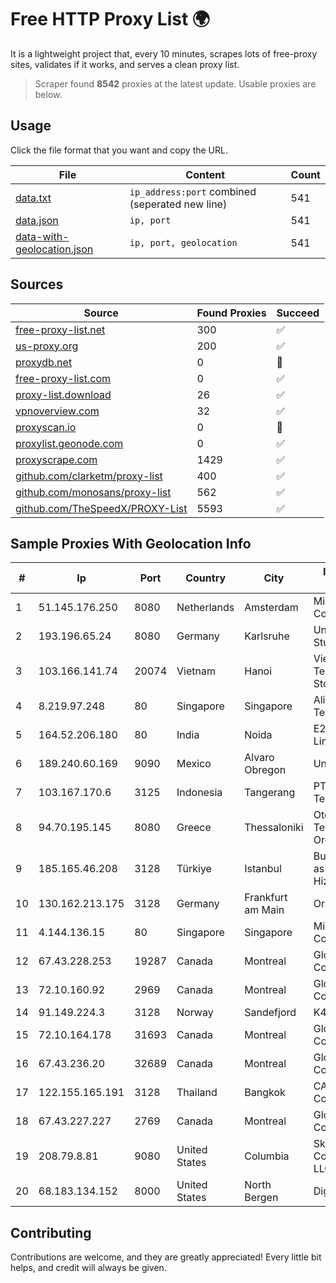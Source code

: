 
# Free HTTP Proxy List 🌍

It is a lightweight project that, every 10 minutes, scrapes lots of free-proxy sites, validates if it works, and serves a clean proxy list.


> Scraper found **8542** proxies at the latest update. Usable proxies are below.

## Usage

Click the file format that you want and copy the URL.


|File|Content|Count|
|----|-------|-----|
|[data.txt](https://raw.githubusercontent.com/themiralay/Proxy-List-World/master/data.txt)|`ip_address:port` combined (seperated new line)|541|
|[data.json](https://raw.githubusercontent.com/themiralay/Proxy-List-World/master/data.json)|`ip, port`|541|
|[data-with-geolocation.json](https://raw.githubusercontent.com/themiralay/Proxy-List-World/master/data-with-geolocation.json)|`ip, port, geolocation`|541|

## Sources

|Source|Found Proxies|Succeed|
|------|-------------|-------|
|[free-proxy-list.net](https://free-proxy-list.net)|300|✅|
|[us-proxy.org](https://www.us-proxy.org)|200|✅|
|[proxydb.net](http://proxydb.net)|0|🚫|
|[free-proxy-list.com](https://free-proxy-list.com/?page=&port=&type%5B%5D=http&type%5B%5D=https&up_time=0&search=Search)|0|✅|
|[proxy-list.download](https://www.proxy-list.download/HTTP)|26|✅|
|[vpnoverview.com](https://vpnoverview.com/privacy/anonymous-browsing/free-proxy-servers)|32|✅|
|[proxyscan.io](https://www.proxyscan.io)|0|🚫|
|[proxylist.geonode.com](https://proxylist.geonode.com/api/proxy-list?limit=300&page=1&sort_by=lastChecked&sort_type=desc&protocols=http,https)|0|✅|
|[proxyscrape.com](https://api.proxyscrape.com/v2/?request=displayproxies&protocol=http&timeout=10000&country=all&ssl=all&anonymity=all)|1429|✅|
|[github.com/clarketm/proxy-list](https://raw.githubusercontent.com/clarketm/proxy-list/master/proxy-list-raw.txt)|400|✅|
|[github.com/monosans/proxy-list](https://raw.githubusercontent.com/monosans/proxy-list/main/proxies/http.txt)|562|✅|
|[github.com/TheSpeedX/PROXY-List](https://raw.githubusercontent.com/TheSpeedX/PROXY-List/master/http.txt)|5593|✅|


## Sample Proxies With Geolocation Info

|#|Ip|Port|Country|City|Internet Service Provider|
|-|--|----|-------|----|-------------------------|
|1|51.145.176.250|8080|Netherlands|Amsterdam|Microsoft Corporation|
|2|193.196.65.24|8080|Germany|Karlsruhe|Universitaet Stuttgart|
|3|103.166.141.74|20074|Vietnam|Hanoi|Viet NAM Cloud Technology Joint Stock Company|
|4|8.219.97.248|80|Singapore|Singapore|Alibaba (US) Technology Co., Ltd.|
|5|164.52.206.180|80|India|Noida|E2E Networks Limited|
|6|189.240.60.169|9090|Mexico|Alvaro Obregon|Uninet S.A. de C.V.|
|7|103.167.170.6|3125|Indonesia|Tangerang|PT Rajeg Media Telekomunikasi|
|8|94.70.195.145|8080|Greece|Thessaloniki|Ote SA (Hellenic Telecommunications Organisation)|
|9|185.165.46.208|3128|Türkiye|Istanbul|Burak Buylu trading as BurtiNET Internet Hizmetleri|
|10|130.162.213.175|3128|Germany|Frankfurt am Main|Oracle Corporation|
|11|4.144.136.15|80|Singapore|Singapore|Microsoft Corporation|
|12|67.43.228.253|19287|Canada|Montreal|GloboTech Communications|
|13|72.10.160.92|2969|Canada|Montreal|GloboTech Communications|
|14|91.149.224.3|3128|Norway|Sandefjord|K4X OU|
|15|72.10.164.178|31693|Canada|Montreal|GloboTech Communications|
|16|67.43.236.20|32689|Canada|Montreal|GloboTech Communications|
|17|122.155.165.191|3128|Thailand|Bangkok|CAT Telecom Public Company Limited|
|18|67.43.227.227|2769|Canada|Montreal|GloboTech Communications|
|19|208.79.8.81|9080|United States|Columbia|Skyrider Communications LLC|
|20|68.183.134.152|8000|United States|North Bergen|DigitalOcean, LLC|



## Contributing

Contributions are welcome, and they are greatly appreciated! Every
little bit helps, and credit will always be given.

